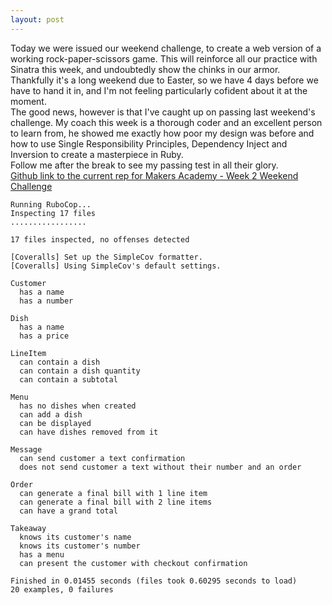 ```yaml
---
layout: post
---
```


Today we were issued our weekend challenge, to create a web version of a working rock-paper-scissors game.  This will reinforce all our practice with Sinatra this week, and undoubtedly show the chinks in our armor.  
Thankfully it's a long weekend due to Easter, so we have 4 days before we have to hand it in, and I'm not feeling particularly cofident about it at the moment.  
The good news, however is that I've caught up on passing last weekend's challenge.  My coach this week is a thorough coder and an excellent person to learn from, he showed me exactly how poor my design was before and how to use Single Responsibility Principles, Dependency Inject and Inversion to create a masterpiece in Ruby.  
Follow me after the break to see my passing test in all their glory.  
[Github link to the current rep for Makers Academy - Week 2 Weekend Challenge](https://github.com/sanjsanj/takeaway-challenge-1)  

<!--more-->

```
Running RuboCop...
Inspecting 17 files
.................

17 files inspected, no offenses detected

[Coveralls] Set up the SimpleCov formatter.
[Coveralls] Using SimpleCov's default settings.

Customer
  has a name
  has a number

Dish
  has a name
  has a price

LineItem
  can contain a dish
  can contain a dish quantity
  can contain a subtotal

Menu
  has no dishes when created
  can add a dish
  can be displayed
  can have dishes removed from it

Message
  can send customer a text confirmation
  does not send customer a text without their number and an order

Order
  can generate a final bill with 1 line item
  can generate a final bill with 2 line items
  can have a grand total

Takeaway
  knows its customer's name
  knows its customer's number
  has a menu
  can present the customer with checkout confirmation

Finished in 0.01455 seconds (files took 0.60295 seconds to load)
20 examples, 0 failures
```
